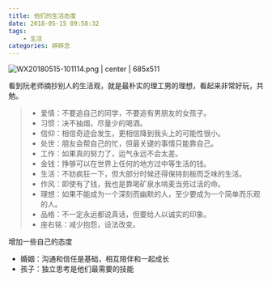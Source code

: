 ```yaml
---
title: 他们的生活态度
date: 2018-05-15 09:58:32
tags:
    - 生活
categories: 碎碎念
---
```


![WX20180515-101114.png | center | 685x511](https://cdn.yuque.com/yuque/0/2018/png/124368/1526350295395-08e553c7-24d8-4be0-beb4-4e9430b82437.png "书")

看到阮老师摘抄别人的生活观，就是最朴实的理工男的理想，看起来非常好玩，共勉。

> * 爱情：不要追自己的同学，不要追有男朋友的女孩子。
> * 习惯：决不抽烟，尽量少的喝酒。
> * 信仰：相信奇迹会发生，更相信降到我头上的可能性很小。
> * 处世：朋友会帮自己的忙，但最关键的事情只能靠自己。
> * 工作：如果真的努力了，运气永远不会太差。
> * 金钱：挣够可以在世界上任何的地方过中等生活的钱。
> * 生活：不妨疯狂一下，但大部分时候还得保持刻板而乏味的生活。
> * 作风：即使有了钱，我也是靠喝矿泉水啃麦当劳过活的命。
> * 理想：如果不能成为一个深刻而幽默的人，至少要成为一个简单而乐观的人。
> * 品格：不一定永远都说真话，但要给人以诚实的印象。
> * 座右铭：减少抱怨，设法改变。

增加一些自己的态度
* 婚姻：沟通和信任是基础，相互陪伴和一起成长
* 孩子：独立思考是他们最需要的技能



